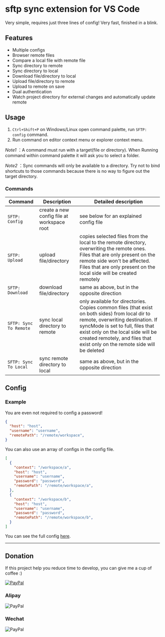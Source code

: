 # sftp sync extension for VS Code
Very simple, requires just three lines of config! Very fast, finished in a blink.

## Features

* Multiple configs
* Browser remote files
* Compare a local file with remote file
* Sync directory to remote
* Sync directory to local
* Download file/directory to local
* Upload file/directory to remote
* Upload to remote on save
* Dual authentication
* Watch project directory for external changes and automatically update remote

## Usage
1. `Ctrl+Shift+P` on Windows/Linux open command palette, run `SFTP: config` command.
2. Run command on editor context menu or explorer context menu.

*Note1* ：A command must run with a target(file or directory). When Running command within command palette it will ask you to select a folder.

*Note2* ：Sync commands will only be available to a directory. Try not to bind shortcuts to those commands because there is no way to figure out the target directory.

### Commands
| Command              | Description                                  |Detailed description|
| -------------------- |----------------------------------------------|---------------|
| `SFTP: Config`         | create a new config file at workspace root  | see below for an explained config file |
| `SFTP: Upload`         | upload file/directory                       | copies selected files from the local to the remote directory, overwriting the remote ones. Files that are only present on the remote side won't be affected. Files that are only present on the local side will be created remotely|
| `SFTP: Download`       | download file/directory                     | same as above, but in the opposite direction |
| `SFTP: Sync To Remote` | sync local directory to remote               | only available for directories. Copies common files (that exist on both sides) from local dir to remote, overwriting destination. If syncMode is set to full, files that exist only on the local side will be created remotely, and files that exist only on the remote side will be deleted|
| `SFTP: Sync To Local`  | sync remote directory to local               | same as above, but in the opposite direction|
  
## Config

### Example
You are even not required to config a password!
```json
{
  "host": "host",
  "username": "username",
  "remotePath": "/remote/workspace", 
}
```
You can also use an array of configs in the config file.
```json
[
  {
    "context": "/workspace/a",
    "host": "host",
    "username": "username",
    "password": "password",
    "remotePath": "/remote/workspace/a", 
  },
  {
    "context": "/workspace/b",
    "host": "host",
    "username": "username",
    "password": "password",
    "remotePath": "/remote/workspace/b", 
  }
]
```

You can see the full config [here](https://github.com/liximomo/vscode-sftp/wiki/config).

-----------------------------------------------------------------------------------------------------------

## Donation
If this project help you reduce time to develop, you can give me a cup of coffee :) 

[![PayPal](https://img.shields.io/badge/Donate-PayPal-green.svg)](https://paypal.me/liximomo)

### Alipay
![PayPal](https://github.com/liximomo/vscode-sftp/tree/master/assets/alipay.png)

### Wechat
![PayPal](https://github.com/liximomo/vscode-sftp/tree/master/assets/wechat.png)
